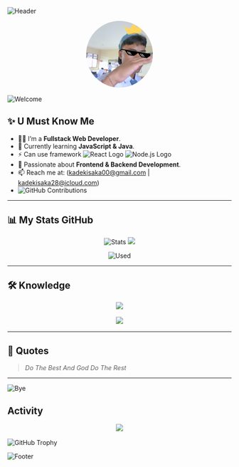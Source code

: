 <!-- Header Animasi -->
![Header](https://capsule-render.vercel.app/api?type=waving&color=gradient&height=150&section=header&text=HI%20This%20My%20GitHub!&fontSize=30&fontColor=fff&animation=fadeIn)


<!-- Foto Profil -->
<p align="center">
  <img src="gwesh.png" width="150" height="150" style="border-radius: 50%;" />
</p>

![Welcome](https://readme-typing-svg.demolab.com?font=Fira+Code&weight=600&size=30&duration=3000&pause=1000&color=F7F7F7&center=true&vCenter=true&width=900&lines=Hi+I’m+ISAKA+😎;Welcome+This+my+GitHub+profile!;+I+live+in+bali+i+love+code+work+with+together+😗)

<!-- Deskripsi Diri -->
## ✨ U Must Know Me
- 🧑‍💻 I’m a **Fullstack Web Developer**.
- 🌱 Currently learning **JavaScript & Java**.
- ⚡ Can use framework <img src="https://upload.wikimedia.org/wikipedia/commons/a/a7/React-icon.svg" alt="React Logo" width="20" height="20"> <img src="https://upload.wikimedia.org/wikipedia/commons/d/d9/Node.js_logo.svg" alt="Node.js Logo" width="30">
- 🎯 Passionate about **Frontend & Backend Development**.
- 📫 Reach me at: (kadekisaka00@gmail.com | kadekisaka28@icloud.com)
- 
  ![GitHub Contributions](https://img.shields.io/github/contributors/SAKA-LG/SAKA-LG)

---

<!-- Statistik GitHub -->
## 📊 My Stats GitHub
<p align="center">
  <img src="https://github-readme-stats.vercel.app/api?username=SAKA-LG&show_icons=true&theme=radical" alt="Stats" />
  <img src="https://media3.giphy.com/media/v1.Y2lkPTc5MGI3NjExNnowdHM2ODNtNTRwdnhqdXdtNW9wMG05endpYXpuMWMxdzhqc2JlbyZlcD12MV9pbnRlcm5hbF9naWZfYnlfaWQmY3Q9Zw/HzPtbOKyBoBFsK4hyc/giphy.gif" width="200" />
</p>

<p align="center">
    <img src="https://github-readme-stats.vercel.app/api/top-langs/?username=SAKA-LG&layout=compact&langs_count=8&theme=radical" alt="Used" />
  
</p>

---

<!-- Bahasa & Tools -->
## 🛠️ Knowledge
<p align="center">
  <img src="https://skillicons.dev/icons?i=html,css,js,react,nodejs,tailwind,bootstrap,postman" />
</p>

<p align="center">
  <img src="https://media.giphy.com/media/sIIhZliB2McAo/giphy.gif" width="200px" />
</p>

---

<!-- Quotes -->
## 🌟 Quotes
> *Do The Best And God Do The Rest*

---

![Bye](https://readme-typing-svg.demolab.com?font=Fira+Code&weight=600&size=30&duration=3000&pause=1000&color=F7F7F7&center=true&vCenter=true&width=900&lines=Tangks+For+Reading+See+U+🤗)

## Activity
<p align="center">
  <img src="https://github-profile-summary-cards.vercel.app/api/cards/profile-details?username=SAKA-LG&theme=dark" />
  
  ![GitHub Trophy](https://github-profile-trophy.vercel.app/?username=SAKA-LG)
</p>






<!-- Animasi Footer -->
![Footer](https://capsule-render.vercel.app/api?type=waving&color=gradient&height=100&section=footer)
